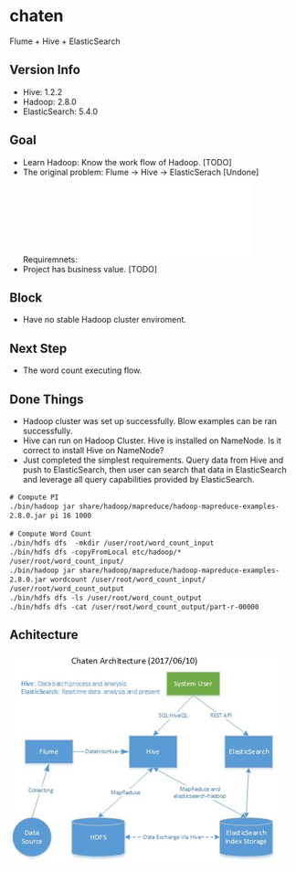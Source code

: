 # chaten
Flume + Hive + ElasticSearch
## Version Info
* Hive: 1.2.2
* Hadoop: 2.8.0
* ElasticSearch: 5.4.0

## Goal
* Learn Hadoop: Know the work flow of Hadoop.  [TODO]
* The original problem: Flume -> Hive -> ElasticSerach [Undone] Requiremnets: ![poc/requirements.md](poc/requirements.md "Requirements")
* Project has business value. [TODO]

## Block
* Have no stable Hadoop cluster enviroment.

## Next Step
* The word count executing flow.

## Done Things
* Hadoop cluster was set up successfully. Blow examples can be ran successfully.
* Hive can run on Hadoop Cluster. Hive is installed on NameNode. Is it correct to install Hive on NameNode?
* Just completed the simplest requirements. Query data from Hive and push to ElasticSearch, then user can search that data in ElasticSearch and leverage all query capabilities provided by ElasticSearch.

```shell
# Compute PI
./bin/hadoop jar share/hadoop/mapreduce/hadoop-mapreduce-examples-2.8.0.jar pi 16 1000

# Compute Word Count
./bin/hdfs dfs  -mkdir /user/root/word_count_input
./bin/hdfs dfs -copyFromLocal etc/hadoop/* /user/root/word_count_input/
./bin/hadoop jar share/hadoop/mapreduce/hadoop-mapreduce-examples-2.8.0.jar wordcount /user/root/word_count_input/ /user/root/word_count_output
./bin/hdfs dfs -ls /user/root/word_count_output
./bin/hdfs dfs -cat /user/root/word_count_output/part-r-00000
```

## Achitecture
![Alt text](images/chaten-architecure.jpg?raw=true "Title")

